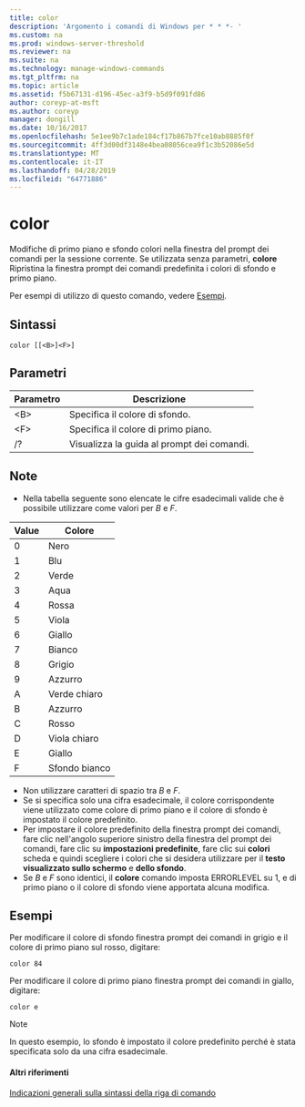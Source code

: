 ```yaml
---
title: color
description: 'Argomento i comandi di Windows per * * *- '
ms.custom: na
ms.prod: windows-server-threshold
ms.reviewer: na
ms.suite: na
ms.technology: manage-windows-commands
ms.tgt_pltfrm: na
ms.topic: article
ms.assetid: f5b67131-d196-45ec-a3f9-b5d9f091fd86
author: coreyp-at-msft
ms.author: coreyp
manager: dongill
ms.date: 10/16/2017
ms.openlocfilehash: 5e1ee9b7c1ade184cf17b867b7fce10ab8885f0f
ms.sourcegitcommit: 4ff3d00df3148e4bea08056cea9f1c3b52086e5d
ms.translationtype: MT
ms.contentlocale: it-IT
ms.lasthandoff: 04/28/2019
ms.locfileid: "64771886"
---
```

# <a name="color"></a>color



Modifiche di primo piano e sfondo colori nella finestra del prompt dei comandi per la sessione corrente. Se utilizzata senza parametri, **colore** Ripristina la finestra prompt dei comandi predefinita i colori di sfondo e primo piano.

Per esempi di utilizzo di questo comando, vedere [Esempi](#BKMK_examples).

## <a name="syntax"></a>Sintassi

```
color [[<B>]<F>]
```

## <a name="parameters"></a>Parametri

|Parametro|Descrizione|
|---------|-----------|
|\<B>|Specifica il colore di sfondo.|
|\<F>|Specifica il colore di primo piano.|
|/?|Visualizza la guida al prompt dei comandi.|

## <a name="remarks"></a>Note

-   Nella tabella seguente sono elencate le cifre esadecimali valide che è possibile utilizzare come valori per *B* e *F*.

|Value|Colore|
|-----|-----|
|0|Nero|
|1|Blu|
|2|Verde|
|3|Aqua|
|4|Rossa|
|5|Viola|
|6|Giallo|
|7|Bianco|
|8|Grigio|
|9|Azzurro|
|A|Verde chiaro|
|B|Azzurro|
|C|Rosso|
|D|Viola chiaro|
|E|Giallo|
|F|Sfondo bianco|
    
-   Non utilizzare caratteri di spazio tra *B* e *F*.
-   Se si specifica solo una cifra esadecimale, il colore corrispondente viene utilizzato come colore di primo piano e il colore di sfondo è impostato il colore predefinito.
-   Per impostare il colore predefinito della finestra prompt dei comandi, fare clic nell'angolo superiore sinistro della finestra del prompt dei comandi, fare clic su **impostazioni predefinite**, fare clic sui **colori** scheda e quindi scegliere i colori che si desidera utilizzare per il **testo visualizzato sullo schermo** e **dello sfondo**.
-   Se *B* e *F* sono identici, il **colore** comando imposta ERRORLEVEL su 1, e di primo piano o il colore di sfondo viene apportata alcuna modifica.

## <a name="BKMK_examples"></a>Esempi

Per modificare il colore di sfondo finestra prompt dei comandi in grigio e il colore di primo piano sul rosso, digitare:
```
color 84
```
Per modificare il colore di primo piano finestra prompt dei comandi in giallo, digitare:
```
color e
```

> [!NOTE]
> In questo esempio, lo sfondo è impostato il colore predefinito perché è stata specificata solo da una cifra esadecimale.

#### <a name="additional-references"></a>Altri riferimenti

[Indicazioni generali sulla sintassi della riga di comando](command-line-syntax-key.md)
